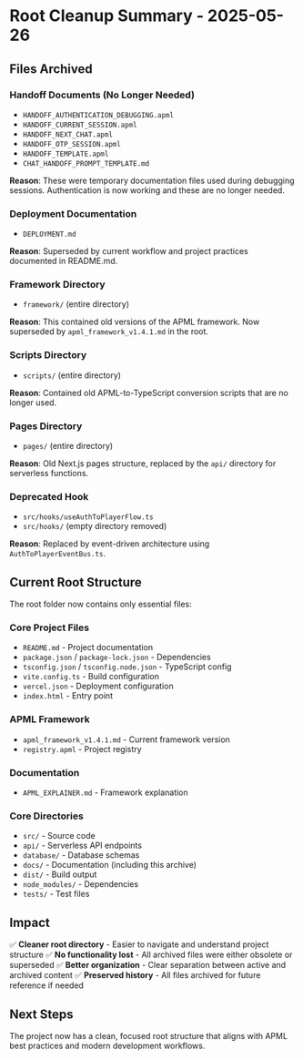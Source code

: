 # Root Cleanup Summary - 2025-05-26

## Files Archived

### Handoff Documents (No Longer Needed)
- `HANDOFF_AUTHENTICATION_DEBUGGING.apml`
- `HANDOFF_CURRENT_SESSION.apml` 
- `HANDOFF_NEXT_CHAT.apml`
- `HANDOFF_OTP_SESSION.apml`
- `HANDOFF_TEMPLATE.apml`
- `CHAT_HANDOFF_PROMPT_TEMPLATE.md`

**Reason**: These were temporary documentation files used during debugging sessions. Authentication is now working and these are no longer needed.

### Deployment Documentation
- `DEPLOYMENT.md`

**Reason**: Superseded by current workflow and project practices documented in README.md.

### Framework Directory
- `framework/` (entire directory)

**Reason**: This contained old versions of the APML framework. Now superseded by `apml_framework_v1.4.1.md` in the root.

### Scripts Directory  
- `scripts/` (entire directory)

**Reason**: Contained old APML-to-TypeScript conversion scripts that are no longer used.

### Pages Directory
- `pages/` (entire directory) 

**Reason**: Old Next.js pages structure, replaced by the `api/` directory for serverless functions.

### Deprecated Hook
- `src/hooks/useAuthToPlayerFlow.ts`
- `src/hooks/` (empty directory removed)

**Reason**: Replaced by event-driven architecture using `AuthToPlayerEventBus.ts`.

## Current Root Structure

The root folder now contains only essential files:

### Core Project Files
- `README.md` - Project documentation
- `package.json` / `package-lock.json` - Dependencies
- `tsconfig.json` / `tsconfig.node.json` - TypeScript config
- `vite.config.ts` - Build configuration
- `vercel.json` - Deployment configuration
- `index.html` - Entry point

### APML Framework
- `apml_framework_v1.4.1.md` - Current framework version
- `registry.apml` - Project registry

### Documentation
- `APML_EXPLAINER.md` - Framework explanation

### Core Directories
- `src/` - Source code
- `api/` - Serverless API endpoints
- `database/` - Database schemas
- `docs/` - Documentation (including this archive)
- `dist/` - Build output
- `node_modules/` - Dependencies
- `tests/` - Test files

## Impact

✅ **Cleaner root directory** - Easier to navigate and understand project structure
✅ **No functionality lost** - All archived files were either obsolete or superseded
✅ **Better organization** - Clear separation between active and archived content
✅ **Preserved history** - All files archived for future reference if needed

## Next Steps

The project now has a clean, focused root structure that aligns with APML best practices and modern development workflows.